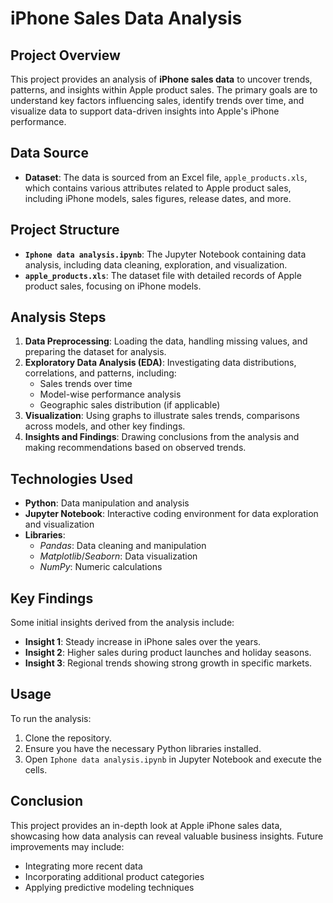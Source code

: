 # iPhone Sales Data Analysis

## Project Overview

This project provides an analysis of **iPhone sales data** to uncover trends, patterns, and insights within Apple product sales. The primary goals are to understand key factors influencing sales, identify trends over time, and visualize data to support data-driven insights into Apple's iPhone performance.

## Data Source

- **Dataset**: The data is sourced from an Excel file, `apple_products.xls`, which contains various attributes related to Apple product sales, including iPhone models, sales figures, release dates, and more.

## Project Structure

- **`Iphone data analysis.ipynb`**: The Jupyter Notebook containing data analysis, including data cleaning, exploration, and visualization.
- **`apple_products.xls`**: The dataset file with detailed records of Apple product sales, focusing on iPhone models.

## Analysis Steps

1. **Data Preprocessing**: Loading the data, handling missing values, and preparing the dataset for analysis.
2. **Exploratory Data Analysis (EDA)**: Investigating data distributions, correlations, and patterns, including:
   - Sales trends over time
   - Model-wise performance analysis
   - Geographic sales distribution (if applicable)
3. **Visualization**: Using graphs to illustrate sales trends, comparisons across models, and other key findings.
4. **Insights and Findings**: Drawing conclusions from the analysis and making recommendations based on observed trends.

## Technologies Used

- **Python**: Data manipulation and analysis
- **Jupyter Notebook**: Interactive coding environment for data exploration and visualization
- **Libraries**:
  - *Pandas*: Data cleaning and manipulation
  - *Matplotlib*/*Seaborn*: Data visualization
  - *NumPy*: Numeric calculations

## Key Findings

Some initial insights derived from the analysis include:
- **Insight 1**: Steady increase in iPhone sales over the years.
- **Insight 2**: Higher sales during product launches and holiday seasons.
- **Insight 3**: Regional trends showing strong growth in specific markets.

## Usage

To run the analysis:
1. Clone the repository.
2. Ensure you have the necessary Python libraries installed.
3. Open `Iphone data analysis.ipynb` in Jupyter Notebook and execute the cells.

## Conclusion

This project provides an in-depth look at Apple iPhone sales data, showcasing how data analysis can reveal valuable business insights. Future improvements may include:
- Integrating more recent data
- Incorporating additional product categories
- Applying predictive modeling techniques









